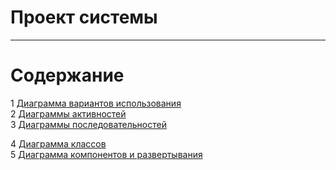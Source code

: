 # Проект системы
---

# Содержание
1 [Диаграмма вариантов использования](UseCase/README.md)  
2 [Диаграммы активностей](Activity/README.md)  
3 [Диаграммы последовательностей](Sequence/README.md)

4 [Диаграмма классов](Class/README.md)  
5 [Диаграмма компонентов и развертывания](Component&Deployment/README.md)